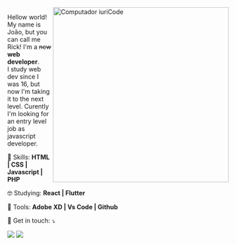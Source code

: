 <img src="https://raw.githubusercontent.com/MicaelliMedeiros/micaellimedeiros/master/image/computer-illustration.png" min-width="400px" max-width="400px" width="400px" align="right" alt="Computador iuriCode">

<p align="left"> 
  Hellow world!
  My name is João, but you can call me Rick! I'm a <strike>new</strike> <strong>web developer</strong>.<br>  
  I study web dev since I was 16, but now I'm taking it to the next level. Curently I'm looking for an entry level job as javascript developer.
</p>

<p align="left">
  🦄 Skills: <strong>HTML | CSS | Javascript | PHP</strong>
</p>

<p align="left">
  🤓 Studying: <strong>React | Flutter </strong>
</p>

<p align="left">
  💼 Tools: <strong>Adobe XD | Vs Code | Github</strong>
</p>

<p align="left">
  💌 Get in touch: ⤵️
</p>

<p align="left">
  <a href="#" alt="Gmail">
  <img src="https://img.shields.io/badge/-Email-FF0000?style=flat-square&labelColor=FF0000&logo=email&logoColor=white&link=joao@htrindade.com.br" /></a>

  <a href="#" alt="Linkedin">
  <img src="https://img.shields.io/badge/-Linkedin-0e76a8?style=flat-square&logo=Linkedin&logoColor=white&link=https://www.linkedin.com/in/joaohtrindade/" /></a>
</p>
